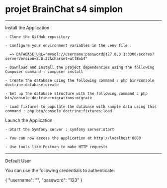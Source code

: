 # projet BrainChat s4 simplon
<hr />

Install the Application

    - Clone the GitHub repository
    
    - Configure your environment variables in the .env file :    
      
      => DATABASE_URL="mysql://username:password@127.0.0.1:3306/scores?serverVersion=8.0.32&charset=utf8mb4"
      
    - Download and install the project dependencies using the following Composer command : composer install
    
    - Create the database using the following command : php bin/console doctrine:database:create
    
    - Set up the database structure with the following command : php bin/console doctrine:migrations:migrate
    
    - Load fixtures to populate the database with sample data using this command : php bin/console doctrine:fixtures:load




Launch the Application
	    
    - Start the Symfony server : symfony server:start 
    
    - You can now access the application at http://localhost:8000
    
    - Use tools like Postman to make HTTP requests  
    
<hr />



Default User

You can use the following credentials to authenticate:
	    
  {
  	"username": "",
 	"password": "123"
	}

   
